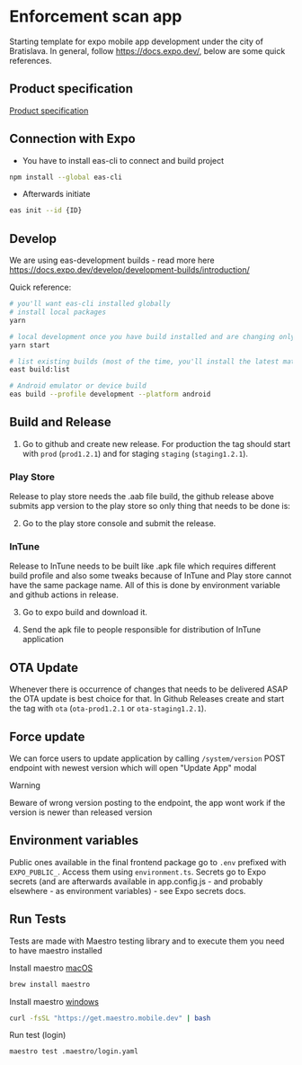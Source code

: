 # Enforcement scan app

Starting template for expo mobile app development under the city of Bratislava.
In general, follow https://docs.expo.dev/, below are some quick references.

## Product specification

[Product specification](https://magistratba.sharepoint.com/:w:/r/sites/Enforcement/_layouts/15/Doc.aspx?sourcedoc=%7BEBC17B4A-11F8-4897-80BF-5A10EB066269%7D&file=Nov%25u00e1%20skenovacia%20aplik%25u00e1cia%20HMBA_verzia%203.docx&action=default&mobileredirect=true)

## Connection with Expo

- You have to install eas-cli to connect and build project

```bash
npm install --global eas-cli
```

- Afterwards initiate

```bash
eas init --id {ID}
```

## Develop

We are using eas-development builds - read more here https://docs.expo.dev/develop/development-builds/introduction/

Quick reference:

```bash
# you'll want eas-cli installed globally
# install local packages
yarn

# local development once you have build installed and are changing only javascript
yarn start

# list existing builds (most of the time, you'll install the latest matching from here)
east build:list

# Android emulator or device build
eas build --profile development --platform android
```

## Build and Release

1. Go to github and create new release. For production the tag should start with `prod` (`prod1.2.1`) and for staging `staging` (`staging1.2.1`).

### Play Store

Release to play store needs the .aab file build, the github release above submits app version to the play store so only thing that needs to be done is:

2. Go to the play store console and submit the release.

### InTune

Release to InTune needs to be built like .apk file which requires different build profile and also some tweaks because of InTune and Play store cannot have the same package name. All of this is done by environment variable and github actions in release.

3. Go to expo build and download it.

4. Send the apk file to people responsible for distribution of InTune application

## OTA Update

Whenever there is occurrence of changes that needs to be delivered ASAP the OTA update is best choice for that.
In Github Releases create and start the tag with `ota` (`ota-prod1.2.1` or `ota-staging1.2.1`).

## Force update

We can force users to update application by calling `/system/version` POST endpoint with newest version which will open "Update App" modal

> [!WARNING]
> Beware of wrong version posting to the endpoint, the app wont work if the version is newer than released version

## Environment variables

Public ones available in the final frontend package go to `.env` prefixed with `EXPO_PUBLIC_`. Access them using `environment.ts`. Secrets go to Expo secrets (and are afterwards available in app.config.js - and probably elsewhere - as environment variables) - see Expo secrets docs.

## Run Tests

Tests are made with Maestro testing library and to execute them you need to have maestro installed

Install maestro [macOS](https://maestro.mobile.dev/getting-started/installing-maestro/macos)

```bash
brew install maestro
```

Install maestro [windows](https://maestro.mobile.dev/getting-started/installing-maestro/windows)

```bash
curl -fsSL "https://get.maestro.mobile.dev" | bash
```

Run test (login)

```bash
maestro test .maestro/login.yaml
```
